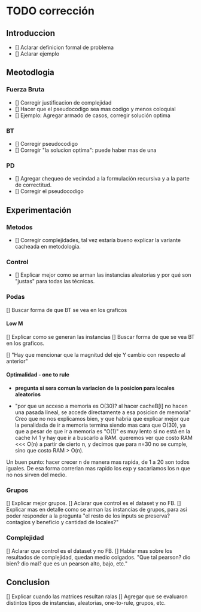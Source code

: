 # TODO corrección

## Introduccion

- [] Aclarar definicion formal de problema
- [] Aclarar ejemplo

## Meotodlogia

### Fuerza Bruta

- [] Corregir justificacion de complejidad
- [] Hacer que el pseudocodigo sea mas codigo y menos coloquial
- [] Ejemplo: Agregar armado de casos, corregir solución optima

### BT

- [] Corregir pseudocodigo
- [] Corregir "la solucion optima": puede haber mas de una

### PD

- [] Agregar chequeo de vecindad a la formulación recursiva y a la parte de correctitud.
- [] Corregir el pseudocodigo

## Experimentación

### Metodos

- [] Corregir complejidades, tal vez estaría bueno explicar la variante cacheada en metodología.

### Control

- [] Explicar mejor como se arman las instancias aleatorias y por qué son "justas" para todas las técnicas.

### Podas

[] Buscar forma de que BT se vea en los graficos

#### Low M

[] Explicar como se generan las instancias
[] Buscar forma de que se vea BT en los graficos.

[] "Hay que mencionar que la magnitud del eje Y cambio con respecto al anterior"

#### Optimalidad - one to rule

- **pregunta si sera comun la variacion de la posicion para locales aleatorios**

- "por que un acceso a memoria es O(30)? al hacer cacheB[i] no hacen una pasada lineal, se accede directamente a esa posicion de memoria"
  Creo que no nos explicamos bien, y que habria que explicar mejor que la penalidada de ir a memoria termina siendo mas cara que O(30), ya que a pesar de que ir a memoria es "O(1)" es muy lento si no está en la cache lvl 1 y hay que ir a buscarlo a RAM. queremos ver que costo RAM <<< O(n) a partir de cierto n, y decimos que para n=30 no se cumple, sino que costo RAM > O(n).

Un buen punto: hacer crecer n de manera mas rapida, de 1 a 20 son todos iguales.
De esa forma correrian mas rapido los exp y sacariamos los n que no nos sirven del medio.

### Grupos

[] Explicar mejor grupos.
[] Aclarar que control es el dataset y no FB.
[] Explicar mas en detalle como se arman las instancias de grupos, para asi poder responder a la pregunta "el resto de los inputs se preserva? contagios y beneficio y cantidad de locales?"

### Complejidad

[] Aclarar que control es el dataset y no FB.
[] Hablar mas sobre los resultados de complejidad, quedan medio colgados. "Que tal pearson? dio bien? dio mal? que es un pearson alto, bajo, etc."

## Conclusion

[] Explicar cuando las matrices resultan ralas
[] Agregar que se evaluaron distintos tipos de instancias, aleatorias, one-to-rule, grupos, etc.